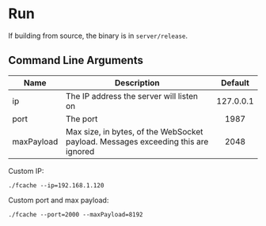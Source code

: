# Run

If building from source, the binary is in `server/release`.

## Command Line Arguments

|Name|Description|Default|
|---|---|:--:|
|ip|The IP address the server will listen on|127.0.0.1|
|port|The port|1987|
|maxPayload|Max size, in bytes, of the WebSocket payload. Messages exceeding this are ignored|2048|


Custom IP:
```
./fcache --ip=192.168.1.120
```

Custom port and max payload:
```
./fcache --port=2000 --maxPayload=8192
```